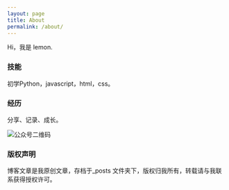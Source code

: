 ```yaml
---
layout: page
title: About
permalink: /about/
---
```


Hi，我是 lemon.

### 技能

初学Python，javascript，html，css。

### 经历


分享、记录、成长。

![公众号二维码](https://upload-images.jianshu.io/upload_images/7842464-15f939ec039690f6.png?imageMogr2/auto-orient/strip%7CimageView2/2/w/1240)



### 版权声明

博客文章是我原创文章，存档于_posts 文件夹下，版权归我所有，转载请与我联系获得授权许可。

